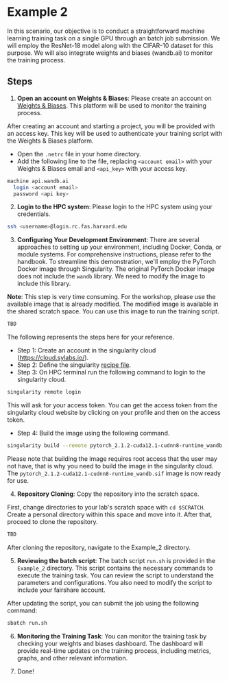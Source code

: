 # Example 2

In this scenario, our objective is to conduct a straightforward machine learning training task on a single GPU through an batch job submission. We will employ the ResNet-18 model along with the CIFAR-10 dataset for this purpose. We will also integrate weights and biases (wandb.ai) to monitor the training process.

## Steps

1. **Open an account on Weights & Biases**: Please create an account on [Weights & Biases](https://wandb.ai/). This platform will be used to monitor the training process.

After creating an account and starting a project, you will be provided with an access key. This key will be used to authenticate your training script with the Weights & Biases platform.

- Open the `.netrc` file in your home directory.
- Add the following line to the file, replacing `<account email>` with your Weights & Biases email and `<api_key>` with your access key.

```bash
machine api.wandb.ai 
  login <account email> 
  password <api key>
```

2. **Login to the HPC system**: Please login to the HPC system using your credentials.

```bash
ssh <username>@login.rc.fas.harvard.edu
```

3. **Configuring Your Development Environment**: There are several approaches to setting up your environment, including Docker, Conda, or module systems. For comprehensive instructions, please refer to the handbook. To streamline this demonstration, we'll employ the PyTorch Docker image through Singularity.
The original PyTorch Docker image does not include the `wandb` library. We need to modify the image to include this library.

**Note**: This step is very time consuming. For the workshop, please use the available image that is already modified. The modified image is available in the shared scratch space. You can use this image to run the training script.

```bash
TBD
```

The following represents the steps here for your reference. 

- Step 1: Create an account in the singularity cloud (https://cloud.sylabs.io/).
- Step 2: Define the singularity [recipe file](pytorch_2.1.2-cuda12.1-cudnn8-runtime_wandb.def).
- Step 3: On HPC terminal run the following command to login to the singularity cloud.

```bash
singularity remote login
```

This will ask for your access token. You can get the access token from the singularity cloud website by clicking on your profile and then on the access token.

- Step 4: Build the image using the following command.

```bash
singularity build --remote pytorch_2.1.2-cuda12.1-cudnn8-runtime_wandb.sif pytorch_2.1.2-cuda12.1-cudnn8-runtime_wandb.def
```
Please note that building the image requires root access that the user may not have, that is why you need to build the image in the singularity cloud. The `pytorch_2.1.2-cuda12.1-cudnn8-runtime_wandb.sif` image is now ready for use.

4. **Repository Cloning**: Copy the repository into the scratch space.

First, change directories to your lab's scratch space with `cd $SCRATCH`. Create a personal directory within this space and move into it. After that, proceed to clone the repository.

```bash
TBD
```

After cloning the repository, navigate to the Example_2 directory.

5. **Reviewing the batch script**: The batch script `run.sh` is provided in the `Example_2` directory. This script contains the necessary commands to execute the training task. You can review the script to understand the parameters and configurations. You also need to modify the script to include your fairshare account. 

After updating the script, you can submit the job using the following command:

```bash
sbatch run.sh
```

6. **Monitoring the Training Task**: You can monitor the training task by checking your weights and biases dashboard. The dashboard will provide real-time updates on the training process, including metrics, graphs, and other relevant information.

7. Done!
